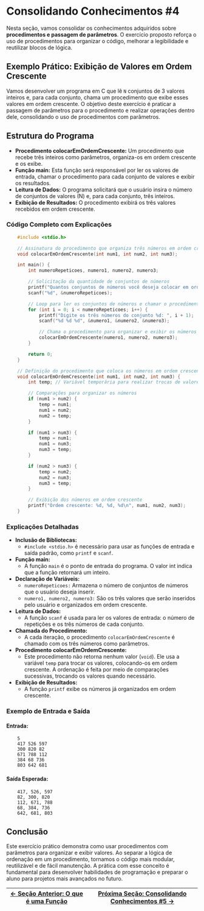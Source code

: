 # Consolidando Conhecimentos #4

Nesta seção, vamos consolidar os conhecimentos adquiridos sobre **procedimentos e passagem de parâmetros**. O exercício proposto reforça o uso de procedimentos para organizar o código, melhorar a legibilidade e reutilizar blocos de lógica.

## Exemplo Prático: Exibição de Valores em Ordem Crescente

Vamos desenvolver um programa em C que lê `N` conjuntos de 3 valores inteiros e, para cada conjunto, chama um procedimento que exibe esses valores em ordem crescente. O objetivo deste exercício é praticar a passagem de parâmetros para o procedimento e realizar operações dentro dele, consolidando o uso de procedimentos com parâmetros.

## Estrutura do Programa

-   **Procedimento colocarEmOrdemCrescente:** Um procedimento que recebe três inteiros como parâmetros, organiza-os em ordem crescente e os exibe.
-   **Função main:** Esta função será responsável por ler os valores de entrada, chamar o procedimento para cada conjunto de valores e exibir os resultados.
-   **Leitura de Dados:** O programa solicitará que o usuário insira o número de conjuntos de valores (N) e, para cada conjunto, três inteiros.
-   **Exibição de Resultados:** O procedimento exibirá os três valores recebidos em ordem crescente.

### Código Completo com Explicações

```c
    #include <stdio.h>

    // Assinatura do procedimento que organiza três números em ordem crescente e os exibe
    void colocarEmOrdemCrescente(int num1, int num2, int num3);

    int main() {
        int numeroRepeticoes, numero1, numero2, numero3;

        // Solicitação da quantidade de conjuntos de números
        printf("Quantos conjuntos de números você deseja colocar em ordem crescente? ");
        scanf("%d", &numeroRepeticoes);

        // Loop para ler os conjuntos de números e chamar o procedimento para cada um
        for (int i = 0; i < numeroRepeticoes; i++) {
            printf("Digite os três números do conjunto %d: ", i + 1);
            scanf("%d %d %d", &numero1, &numero2, &numero3);

            // Chama o procedimento para organizar e exibir os números em ordem crescente
            colocarEmOrdemCrescente(numero1, numero2, numero3);
        }

        return 0;
    }

    // Definição do procedimento que coloca os números em ordem crescente
    void colocarEmOrdemCrescente(int num1, int num2, int num3) {
        int temp; // Variável temporária para realizar trocas de valores

        // Comparações para organizar os números
        if (num1 > num2) {
            temp = num1;
            num1 = num2;
            num2 = temp;
        }

        if (num1 > num3) {
            temp = num1;
            num1 = num3;
            num3 = temp;
        }

        if (num2 > num3) {
            temp = num2;
            num2 = num3;
            num3 = temp;
        }

        // Exibição dos números em ordem crescente
        printf("Ordem crescente: %d, %d, %d\n", num1, num2, num3);
    }
```

### Explicações Detalhadas

-   **Inclusão de Bibliotecas:**
    -   `#include <stdio.h>` é necessário para usar as funções de entrada e saída padrão, como `printf` e `scanf`.
-   **Função main:**
    -   A função `main` é o ponto de entrada do programa. O valor int indica que a função retornará um inteiro.
-   **Declaração de Variáveis:**
    -   `numeroRepeticoes:` Armazena o número de conjuntos de números que o usuário deseja inserir.
    -   `numero1, numero2, numero3:` São os três valores que serão inseridos pelo usuário e organizados em ordem crescente.
-   **Leitura de Dados:**
    -   A função `scanf` é usada para ler os valores de entrada: o número de repetições e os três números de cada conjunto.
-   **Chamada do Procedimento:**
    -   A cada iteração, o procedimento `colocarEmOrdemCrescente` é chamado com os três números como parâmetros.
-   **Procedimento colocarEmOrdemCrescente:**
    -   Este procedimento não retorna nenhum valor (`void`). Ele usa a variável `temp` para trocar os valores, colocando-os em ordem crescente. A ordenação é feita por meio de comparações sucessivas, trocando os valores quando necessário.
-   **Exibição de Resultados:**
    -   A função `printf` exibe os números já organizados em ordem crescente.

### Exemplo de Entrada e Saída

#### Entrada:

```plaintext
    5
    417 526 597
    300 820 82
    671 788 112
    384 68 736
    803 642 681
```

#### Saída Esperada:

```plaintext
    417, 526, 597
    82, 300, 820
    112, 671, 788
    68, 384, 736
    642, 681, 803
```

## Conclusão

Este exercício prático demonstra como usar procedimentos com parâmetros para organizar e exibir valores. Ao separar a lógica de ordenação em um procedimento, tornamos o código mais modular, reutilizável e de fácil manutenção. A prática com esse conceito é fundamental para desenvolver habilidades de programação e preparar o aluno para projetos mais avançados no futuro.

| [← Seção Anterior: O que é uma Função](https://github.com/SpaceForDevelopment/Curso-Logica-Programacao/blob/main/materiais/06-modularizacao/06.03-funcao.md) | [Próxima Seção: Consolidando Conhecimentos #5 →](https://github.com/SpaceForDevelopment/Curso-Logica-Programacao/blob/main/materiais/06-modularizacao/06.05-consolidando-conhecimentos-05.md) |
| ------------------------------------------------------------------------------------------------------------------------------------------------------------ | --------------------------------------------------------------------------------------------------------------------------------------------------------------------------------------------- |
